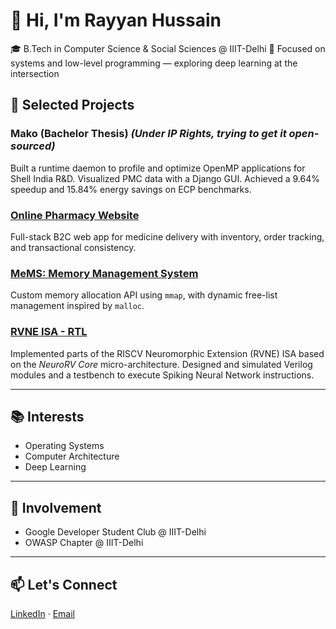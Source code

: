 # 👋 Hi, I'm Rayyan Hussain

🎓 B.Tech in Computer Science & Social Sciences @ IIIT-Delhi 
🧠 Focused on systems and low-level programming — exploring deep learning at the intersection

## 🧩 Selected Projects

### Mako (Bachelor Thesis) *(Under IP Rights, trying to get it open-sourced)*
Built a runtime daemon to profile and optimize OpenMP applications for Shell India R&D. Visualized PMC data with a Django GUI. Achieved a 9.64% speedup and 15.84% energy savings on ECP benchmarks.

### [Online Pharmacy Website](https://github.com/rayyanhussain2/Online-Pharmacy-Website)
Full-stack B2C web app for medicine delivery with inventory, order tracking, and transactional consistency.

### [MeMS: Memory Management System](https://github.com/rayyanhussain2/os-assignments/tree/main/3)
Custom memory allocation API using `mmap`, with dynamic free-list management inspired by `malloc`.

### [RVNE ISA - RTL](https://github.com/rayyanhussain2/RVNE_ISA-RTL)
Implemented parts of the RISCV Neuromorphic Extension (RVNE) ISA based on the *NeuroRV Core* micro-architecture. Designed and simulated Verilog modules and a testbench to execute Spiking Neural Network instructions.

---

## 📚 Interests

- Operating Systems
- Computer Architecture
- Deep Learning

---

## 🤝 Involvement

- Google Developer Student Club @ IIIT-Delhi  
- OWASP Chapter @ IIIT-Delhi

---

## 📫 Let's Connect

[LinkedIn](https://linkedin.com/in/rayyan-hussain) · [Email](rayyan22399@iiitd.ac.in)
